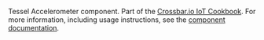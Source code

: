 Tessel Accelerometer component. Part of the [Crossbar.io IoT Cookbook](http://crossbar.io/iotcookbook/). For more information, including usage instructions, see the [component documentation](http://crossbar.io/iotcookbook/Tessel-Accelerometer/).